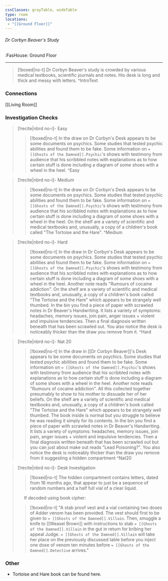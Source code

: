 ```yaml
---
cssClasses: grayTable, wideTable
type: room
locations:
 - "[[Ground Floor]]"
---
```

###### Dr Corbyn Beaver's Study
<span class="sub2">:FasHouse: Ground Floor</span>

---

> [!boxed|no-t]
> Dr Corbyn Beaver's study is crowded by various medical textbooks, scientific journals and notes. His desk is long and thick and messy with letters.
>^IntroText

### Connections
[[Living Room]]

### Investigation Checks

> [!recite|nbrd no-i]- Easy
> <br>
> 
>> [!boxed|no-t]
>> In the draw on Dr Corbyn's Desk appears to be some documents on psychics. Some studies that tested psychic abilities and found them to be fake. Some information on `= [[Ghosts of the Damned]].Psychic`'s shows with testimony from audience that his scribbled notes with explanations as to how certain stuff is done including a diagram of some shoes with a wheel in the heel.
>^Easy

> [!recite|nbrd no-i]- Medium
> <br>
> 
>> [!boxed|no-t]
>> In the draw on Dr Corbyn's Desk appears to be some documents on psychics. Some studies that tested psychic abilities and found them to be fake. Some information on `= [[Ghosts of the Damned]].Psychic`'s shows with testimony from audience that his scribbled notes with explanations as to how certain stuff is done including a diagram of some shoes with a wheel in the heel. On the shelf are a variety of scientific and medical textbooks and, unusually, a copy of a children's book called "The Tortoise and the Hare".
>^Medium

> [!recite|nbrd no-i]- Hard
> <br>
> 
>> [!boxed|no-t]
>> In the draw in Dr Corbyn's Desk appears to be some documents on psychics. Some studies that tested psychic abilities and found them to be fake. Some information on `= [[Ghosts of the Damned]].Psychic`'s shows with testimony from audience that his scribbled notes with explanations as to how certain stuff is done including a diagram of some shoes with a wheel in the heel. Another note reads "Rumours of cocaine addiction". On the shelf are a variety of scientific and medical textbooks and, unusually, a copy of a children's book called "The Tortoise and the Hare" which appears to be strangely well thumbed. In the bin you find a piece of paper with scrawled notes in Dr Beaver's Handwriting. It lists a variety of symptoms: headaches, memory issues, join pain, anger issues + violent and impulsive tendencies. Then a final diagnosis written beneath that has been scrawled out. You also notice the desk is noticeably thicker than the draw you remove from it.
>^Hard

> [!recite|nbrd no-i]- Nat 20
> <br>
> 
>> [!boxed|no-t]
>> In the draw in [[Dr Corbyn Beaver]]'s Desk appears to be some documents on psychics. Some studies that tested psychic abilities and found them to be fake. Some information on `= [[Ghosts of the Damned]].Psychic`'s shows with testimony from audience that his scribbled notes with explanations as to how certain stuff is done including a diagram of some shoes with a wheel in the heel. Another note reads "Rumours of cocaine addiction". All this collected together presumably to show to his mother to dissuade her of her beliefs. On the shelf are a variety of scientific and medical textbooks and, unusually, a copy of a children's book called "The Tortoise and the Hare" which appears to be strangely well thumbed. The book inside is normal but you struggle to believe he was reading it simply for its contents. In the bin you find a piece of paper with scrawled notes in Dr Beaver's Handwriting. It lists a variety of symptoms: headaches, memory issues, join pain, anger issues + violent and impulsive tendencies. Then a final diagnosis written beneath that has been scrawled out but you can just about make out reads "Lead Poisoning?". You also notice the desk is noticeably thicker than the draw you remove from it suggesting a hidden compartment
>^Nat20

> [!recite|nbrd no-i]- Desk Investigation
> <br>
> 
>> [!boxed|no-t]
>> The hidden compartment contains letters, dated from 16 months ago, that appear to just be a sequence of random numbers and a half full vial of a clear liquid.
>
> $\quad$ If decoded using book cipher:
>> [!boxed|no-t]
>> "A stab proof vest and a vial containing two doses of Adder venom has been provided. The vest should first to be given to `= [[Ghosts of the Damned]].Villain`. Then, smuggle a knife to [[Weasel Brown]] with instructions to stab `= [[Ghosts of the Damned]].Villain` in the gut in return for bribing her appeal Judge. `= [[Ghosts of the Damned]].Villain` will take her place on the previously discussed table before you inject one dose of venom ten minutes before `= [[Ghosts of the Damned]].Detective` arrives."

### Other
- Tortoise and Hare book can be found here.
